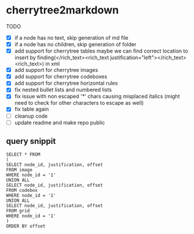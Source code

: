# cherrytree2markdown

TODO

- [x] if a node has no text, skip generation of md file
- [x] if a node has no children, skip generation of folder
- [x] add support for cherrytree tables
      maybe we can find correct location to insert by finding(</rich_text><rich_text justification="left"></rich_text><rich_text>) in xml
- [x] add support for cherrytree images
- [x] add support for cherrytree codeboxes
- [x] add support for cherrytree horizontal rules
- [x] fix nested bullet lists and numbered lists
- [x] fix issue with non escaped '\*' chars causing misplaced italics (might need to check for other characters to escape as well)
- [x] fix table again
- [ ] cleanup code
- [ ] update readme and make repo public

## query snippit

```
SELECT * FROM
(
SELECT node_id, justification, offset
FROM image
WHERE node_id = '1'
UNION ALL
SELECT node_id, justification, offset
FROM codebox
WHERE node_id = '1'
UNION ALL
SELECT node_id, justification, offset
FROM grid
WHERE node_id = '1'
)
ORDER BY offset
```
